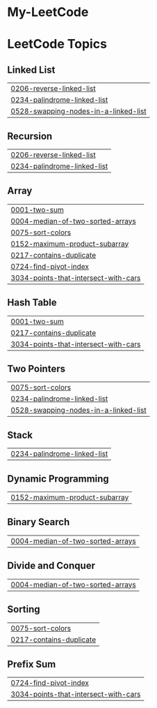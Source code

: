 # My-LeetCode
<!---LeetCode Topics Start-->
# LeetCode Topics
## Linked List
|  |
| ------- |
| [0206-reverse-linked-list](https://github.com/arnav1803/My-LeetCode/tree/master/0206-reverse-linked-list) |
| [0234-palindrome-linked-list](https://github.com/arnav1803/My-LeetCode/tree/master/0234-palindrome-linked-list) |
| [0528-swapping-nodes-in-a-linked-list](https://github.com/arnav1803/My-LeetCode/tree/master/0528-swapping-nodes-in-a-linked-list) |
## Recursion
|  |
| ------- |
| [0206-reverse-linked-list](https://github.com/arnav1803/My-LeetCode/tree/master/0206-reverse-linked-list) |
| [0234-palindrome-linked-list](https://github.com/arnav1803/My-LeetCode/tree/master/0234-palindrome-linked-list) |
## Array
|  |
| ------- |
| [0001-two-sum](https://github.com/arnav1803/My-LeetCode/tree/master/0001-two-sum) |
| [0004-median-of-two-sorted-arrays](https://github.com/arnav1803/My-LeetCode/tree/master/0004-median-of-two-sorted-arrays) |
| [0075-sort-colors](https://github.com/arnav1803/My-LeetCode/tree/master/0075-sort-colors) |
| [0152-maximum-product-subarray](https://github.com/arnav1803/My-LeetCode/tree/master/0152-maximum-product-subarray) |
| [0217-contains-duplicate](https://github.com/arnav1803/My-LeetCode/tree/master/0217-contains-duplicate) |
| [0724-find-pivot-index](https://github.com/arnav1803/My-LeetCode/tree/master/0724-find-pivot-index) |
| [3034-points-that-intersect-with-cars](https://github.com/arnav1803/My-LeetCode/tree/master/3034-points-that-intersect-with-cars) |
## Hash Table
|  |
| ------- |
| [0001-two-sum](https://github.com/arnav1803/My-LeetCode/tree/master/0001-two-sum) |
| [0217-contains-duplicate](https://github.com/arnav1803/My-LeetCode/tree/master/0217-contains-duplicate) |
| [3034-points-that-intersect-with-cars](https://github.com/arnav1803/My-LeetCode/tree/master/3034-points-that-intersect-with-cars) |
## Two Pointers
|  |
| ------- |
| [0075-sort-colors](https://github.com/arnav1803/My-LeetCode/tree/master/0075-sort-colors) |
| [0234-palindrome-linked-list](https://github.com/arnav1803/My-LeetCode/tree/master/0234-palindrome-linked-list) |
| [0528-swapping-nodes-in-a-linked-list](https://github.com/arnav1803/My-LeetCode/tree/master/0528-swapping-nodes-in-a-linked-list) |
## Stack
|  |
| ------- |
| [0234-palindrome-linked-list](https://github.com/arnav1803/My-LeetCode/tree/master/0234-palindrome-linked-list) |
## Dynamic Programming
|  |
| ------- |
| [0152-maximum-product-subarray](https://github.com/arnav1803/My-LeetCode/tree/master/0152-maximum-product-subarray) |
## Binary Search
|  |
| ------- |
| [0004-median-of-two-sorted-arrays](https://github.com/arnav1803/My-LeetCode/tree/master/0004-median-of-two-sorted-arrays) |
## Divide and Conquer
|  |
| ------- |
| [0004-median-of-two-sorted-arrays](https://github.com/arnav1803/My-LeetCode/tree/master/0004-median-of-two-sorted-arrays) |
## Sorting
|  |
| ------- |
| [0075-sort-colors](https://github.com/arnav1803/My-LeetCode/tree/master/0075-sort-colors) |
| [0217-contains-duplicate](https://github.com/arnav1803/My-LeetCode/tree/master/0217-contains-duplicate) |
## Prefix Sum
|  |
| ------- |
| [0724-find-pivot-index](https://github.com/arnav1803/My-LeetCode/tree/master/0724-find-pivot-index) |
| [3034-points-that-intersect-with-cars](https://github.com/arnav1803/My-LeetCode/tree/master/3034-points-that-intersect-with-cars) |
<!---LeetCode Topics End-->